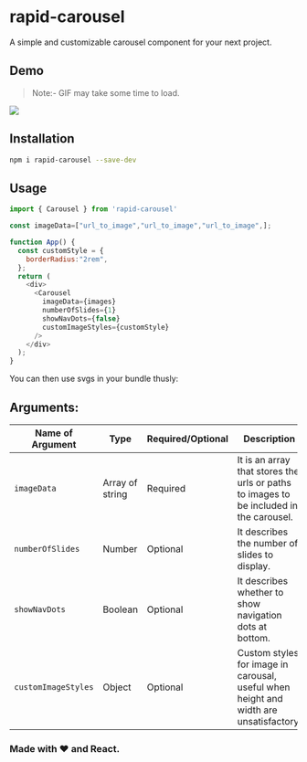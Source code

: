 # rapid-carousel

A simple and customizable carousel component for your next project.

## Demo
>Note:- GIF may take some time to load.

![](https://github.com/Pushpendra766/rapid-carousel/blob/main/src/assets/demo-gif.gif)

## Installation

```bash
npm i rapid-carousel --save-dev
```

## Usage

```js
import { Carousel } from 'rapid-carousel'

const imageData=["url_to_image","url_to_image","url_to_image",];

function App() {
  const customStyle = {
    borderRadius:"2rem",  
  };
  return (
    <div>
      <Carousel
        imageData={images}
        numberOfSlides={1}
        showNavDots={false}
        customImageStyles={customStyle}
      />
    </div>
  );
}
```

You can then use svgs in your bundle thusly:

## Arguments:
| Name of Argument | Type   | Required/Optional | Description                               |
|------------------|--------|-------------------|-------------------------------------------|
| `imageData`       | Array of string | Required         | It is an array that stores the urls or paths to images to be included in the carousel.        |
| `numberOfSlides`  | Number | Optional         | It describes the number of slides to display.      |
| `showNavDots`     | Boolean| Optional         | It describes whether to show navigation dots at bottom.        |
| `customImageStyles`     | Object| Optional         | Custom styles for image in carousal, useful when height and width are unsatisfactory.        |




### Made with ❤️ and React.
